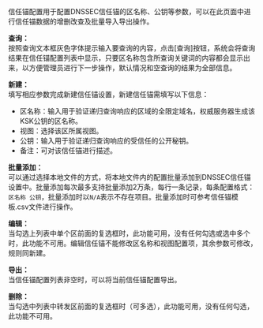 信任锚配置用于配置DNSSEC信任锚的区名称、公钥等参数，可以在此页面中进行信任锚数据的增删改查及批量导入导出操作。

**查询：**  
按照查询文本框灰色字体提示输入要查询的内容，点击[查询]按钮，系统会将查询结果在信任锚配置列表中显示，只要区名称包含所查询关键词的内容都会显示出来，以方便管理员进行下一步操作，默认情况和空查询的结果为全部信息。

**新建：**  
填写相应参数完成新建信任锚设置，新建信任锚需填写以下信息：
- 区名称：输入用于验证递归查询响应的区域的全限定域名，权威服务器生成该KSK公钥的区名称。
- 视图：选择该区所属视图。
- 公钥：输入用于验证递归查询响应的受信任的公开秘钥。
- 备注：可对该信任锚进行描述。

**批量添加：**  
可以通过选择本地文件的方式，将本地文件内的配置批量添加到DNSSEC信任锚设置中。批量添加每次最多支持批量添加2万条，每行一条记录，每条配置格式：`区名称 公钥`，批量添加时以`N/A`表示不存在项目。批量添加时可参考信任锚模板.csv文件进行操作。

**编辑：**  
当勾选上列表中单个区前面的复选框时，此功能可用，没有任何勾选或选中多个时，此功能不可用。编辑信任锚不能修改区名称和视图配置项，其余参数可修改，规则同新建。

**导出：**  
当信任锚配置列表非空时，可以将当前信任锚配置导出。

**删除：**  
当勾选中列表中转发区前面的复选框时（可多选），此功能可用，没有任何勾选，此功能不可用。
